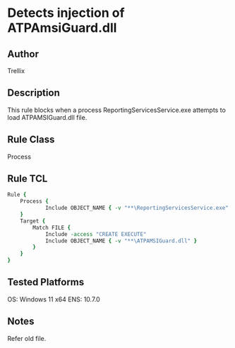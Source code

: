 # Detects injection of ATPAmsiGuard.dll 

## Author
Trellix

## Description
This rule blocks when a process ReportingServicesService.exe attempts to load ATPAMSIGuard.dll file.

## Rule Class 
Process

## Rule TCL
```tcl
Rule {
    Process {
            Include OBJECT_NAME { -v "**\ReportingServicesService.exe" }
    }
    Target {
        Match FILE {
            Include -access "CREATE EXECUTE"
            Include OBJECT_NAME { -v "**\ATPAMSIGuard.dll" }
        }
    }
}
```

## Tested Platforms
OS: Windows 11 x64 
ENS: 10.7.0

## Notes
Refer old file.
